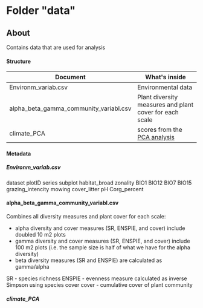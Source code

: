 # Folder "data"

## About

Contains data that are used for analysis 

#### Structure

| Document                               | What's inside                            |
| -------------------------------------- |----------------------------------------- |
| Environm_variab.csv                    | Environmental data                       |
| alpha_beta_gamma_community_variabl.csv | Plant diversity measures and plant cover for each scale |
| climate_PCA                            | scores from the [PCA analysis](analysis/PCA_climate.R)  |       


#### Metadata

##### Environm_variab.csv 

dataset
plotID
series
subplot
habitat_broad
zonality
BIO1
BIO12
BIO7
BIO15
grazing_intencity
mowing
cover_litter
pH
Corg_percent

#### alpha_beta_gamma_community_variabl.csv
Combines all diversity measures and plant cover for each scale:
- alpha diversity and cover measures (SR, ENSPIE, and cover) include doubled 10 m2 plots
- gamma diversity and cover measures (SR, ENSPIE, and cover) include 100 m2 plots (i.e. the sample size is half of what we have for the alpha diversity)
- beta diversity measures (SR and ENSPIE) are calculated as gamma/alpha

SR - species richness
ENSPIE - evenness measure calculated as inverse Simpson using species cover
cover - cumulative cover of plant community



##### climate_PCA